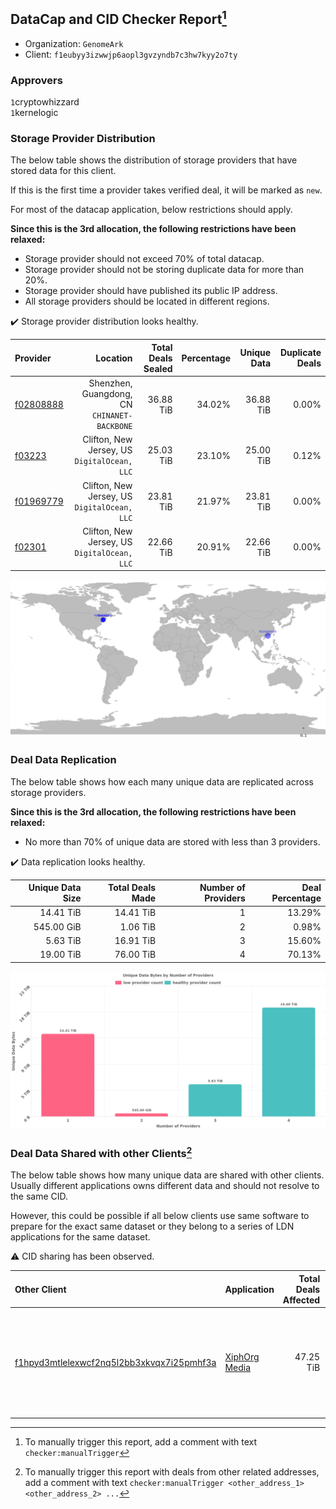 ## DataCap and CID Checker Report[^1]
 - Organization: `GenomeArk`
 - Client: `f1eubyy3izwwjp6aopl3gvzyndb7c3hw7kyy2o7ty`
### Approvers
`1`cryptowhizzard<br/>`1`kernelogic


### Storage Provider Distribution
The below table shows the distribution of storage providers that have stored data for this client.

If this is the first time a provider takes verified deal, it will be marked as `new`.

For most of the datacap application, below restrictions should apply.

**Since this is the 3rd allocation, the following restrictions have been relaxed:**
 - Storage provider should not exceed 70% of total datacap.
 - Storage provider should not be storing duplicate data for more than 20%.
 - Storage provider should have published its public IP address.
 - All storage providers should be located in different regions.

✔️ Storage provider distribution looks healthy.

| Provider                                              |                                        Location | Total Deals Sealed | Percentage | Unique Data | Duplicate Deals |
| :---------------------------------------------------- | ----------------------------------------------: | -----------------: | ---------: | ----------: | --------------: |
| [f02808888](https://filfox.info/en/address/f02808888) | Shenzhen, Guangdong, CN<br/>`CHINANET-BACKBONE` |          36.88 TiB |     34.02% |   36.88 TiB |           0.00% |
| [f03223](https://filfox.info/en/address/f03223)       | Clifton, New Jersey, US<br/>`DigitalOcean, LLC` |          25.03 TiB |     23.10% |   25.00 TiB |           0.12% |
| [f01969779](https://filfox.info/en/address/f01969779) | Clifton, New Jersey, US<br/>`DigitalOcean, LLC` |          23.81 TiB |     21.97% |   23.81 TiB |           0.00% |
| [f02301](https://filfox.info/en/address/f02301)       | Clifton, New Jersey, US<br/>`DigitalOcean, LLC` |          22.66 TiB |     20.91% |   22.66 TiB |           0.00% |

<img src="https://raw.githubusercontent.com/data-preservation-programs/filplus-checker-assets/main/filecoin-project/filecoin-plus-large-datasets/issues/2146/1698304696241.png"/>

### Deal Data Replication
The below table shows how each many unique data are replicated across storage providers.


**Since this is the 3rd allocation, the following restrictions have been relaxed:**
- No more than 70% of unique data are stored with less than 3 providers.

✔️ Data replication looks healthy.

| Unique Data Size | Total Deals Made | Number of Providers | Deal Percentage |
| ---------------: | ---------------: | ------------------: | --------------: |
|        14.41 TiB |        14.41 TiB |                   1 |          13.29% |
|       545.00 GiB |         1.06 TiB |                   2 |           0.98% |
|         5.63 TiB |        16.91 TiB |                   3 |          15.60% |
|        19.00 TiB |        76.00 TiB |                   4 |          70.13% |

<img src="https://raw.githubusercontent.com/data-preservation-programs/filplus-checker-assets/main/filecoin-project/filecoin-plus-large-datasets/issues/2146/1698304696887.png"/>

### Deal Data Shared with other Clients[^3]
The below table shows how many unique data are shared with other clients.
Usually different applications owns different data and should not resolve to the same CID.

However, this could be possible if all below clients use same software to prepare for the exact same dataset or they belong to a series of LDN applications for the same dataset.

⚠️ CID sharing has been observed.

| Other Client                                                                                                          | Application                                                                                   | Total Deals Affected | Unique CIDs | Approvers                                                                                                                                                                  |
| :-------------------------------------------------------------------------------------------------------------------- | :-------------------------------------------------------------------------------------------- | -------------------: | ----------: | :------------------------------------------------------------------------------------------------------------------------------------------------------------------------- |
| [f1hpyd3mtlelexwcf2nq5l2bb3xkvqx7i25pmhf3a](https://filfox.info/en/address/f1hpyd3mtlelexwcf2nq5l2bb3xkvqx7i25pmhf3a) | [XiphOrg Media](https://github.com/filecoin-project/filecoin-plus-large-datasets/issues/2021) |            47.25 TiB |         995 | `1`1ane-1<br/>`1`Bitrise0111<br/>`1`cryptowhizzard<br/>`1`GaryGJG<br/>`1`Joss-Hua<br/>`1`laurarenpanda<br/>`1`newwebgroup<br/>`1`Normalnoise<br/>`1`psh0691<br/>`1`spaceT9 |

[^1]: To manually trigger this report, add a comment with text `checker:manualTrigger`

[^2]: Deals from those addresses are combined into this report as they are specified with `checker:manualTrigger`

[^3]: To manually trigger this report with deals from other related addresses, add a comment with text `checker:manualTrigger <other_address_1> <other_address_2> ...`
